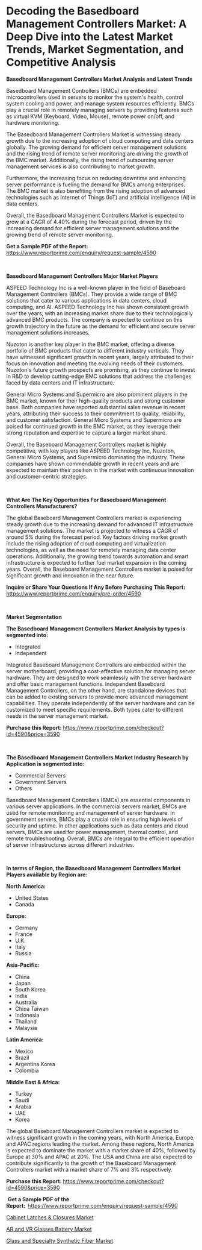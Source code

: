 <p><h1>Decoding the Basedboard Management Controllers Market: A Deep Dive into the Latest Market Trends, Market Segmentation, and Competitive Analysis</h1></p><p><strong>Basedboard Management Controllers Market Analysis and Latest Trends</strong></p>
<p><p>Basedboard Management Controllers (BMCs) are embedded microcontrollers used in servers to monitor the system's health, control system cooling and power, and manage system resources efficiently. BMCs play a crucial role in remotely managing servers by providing features such as virtual KVM (Keyboard, Video, Mouse), remote power on/off, and hardware monitoring.</p><p>The Basedboard Management Controllers Market is witnessing steady growth due to the increasing adoption of cloud computing and data centers globally. The growing demand for efficient server management solutions and the rising trend of remote server monitoring are driving the growth of the BMC market. Additionally, the rising trend of outsourcing server management services is also contributing to market growth.</p><p>Furthermore, the increasing focus on reducing downtime and enhancing server performance is fueling the demand for BMCs among enterprises. The BMC market is also benefiting from the rising adoption of advanced technologies such as Internet of Things (IoT) and artificial intelligence (AI) in data centers.</p><p>Overall, the Basedboard Management Controllers Market is expected to grow at a CAGR of 4.40% during the forecast period, driven by the increasing demand for efficient server management solutions and the growing trend of remote server monitoring.</p></p>
<p><strong>Get a Sample PDF of the Report:&nbsp;</strong> <a href="https://www.reportprime.com/enquiry/request-sample/4590">https://www.reportprime.com/enquiry/request-sample/4590</a></p>
<p>&nbsp;</p>
<p><strong>Basedboard Management Controllers Major Market Players</strong></p>
<p><p>ASPEED Technology Inc is a well-known player in the field of Baseboard Management Controllers (BMCs). They provide a wide range of BMC solutions that cater to various applications in data centers, cloud computing, and AI. ASPEED Technology Inc has shown consistent growth over the years, with an increasing market share due to their technologically advanced BMC products. The company is expected to continue on this growth trajectory in the future as the demand for efficient and secure server management solutions increases.</p><p>Nuzoton is another key player in the BMC market, offering a diverse portfolio of BMC products that cater to different industry verticals. They have witnessed significant growth in recent years, largely attributed to their focus on innovation and meeting the evolving needs of their customers. Nuzoton's future growth prospects are promising, as they continue to invest in R&D to develop cutting-edge BMC solutions that address the challenges faced by data centers and IT infrastructure.</p><p>General Micro Systems and Supermicro are also prominent players in the BMC market, known for their high-quality products and strong customer base. Both companies have reported substantial sales revenue in recent years, attributing their success to their commitment to quality, reliability, and customer satisfaction. General Micro Systems and Supermicro are poised for continued growth in the BMC market, as they leverage their strong reputation and expertise to capture a larger market share.</p><p>Overall, the Baseboard Management Controllers market is highly competitive, with key players like ASPEED Technology Inc, Nuzoton, General Micro Systems, and Supermicro dominating the industry. These companies have shown commendable growth in recent years and are expected to maintain their position in the market with continuous innovation and customer-centric strategies.</p></p>
<p>&nbsp;</p>
<p><strong>What Are The Key Opportunities For Basedboard Management Controllers Manufacturers?</strong></p>
<p><p>The global Baseboard Management Controllers market is experiencing steady growth due to the increasing demand for advanced IT infrastructure management solutions. The market is projected to witness a CAGR of around 5% during the forecast period. Key factors driving market growth include the rising adoption of cloud computing and virtualization technologies, as well as the need for remotely managing data center operations. Additionally, the growing trend towards automation and smart infrastructure is expected to further fuel market expansion in the coming years. Overall, the Baseboard Management Controllers market is poised for significant growth and innovation in the near future.</p></p>
<p><strong>Inquire or Share Your Questions If Any Before Purchasing This Report:</strong> <a href="https://www.reportprime.com/enquiry/pre-order/4590">https://www.reportprime.com/enquiry/pre-order/4590</a></p>
<p>&nbsp;</p>
<p><strong>Market Segmentation</strong></p>
<p><strong>The Basedboard Management Controllers Market Analysis by types is segmented into:</strong></p>
<p><ul><li>Integrated</li><li>Independent</li></ul></p>
<p><p>Integrated Baseboard Management Controllers are embedded within the server motherboard, providing a cost-effective solution for managing server hardware. They are designed to work seamlessly with the server hardware and offer basic management functions. Independent Baseboard Management Controllers, on the other hand, are standalone devices that can be added to existing servers to provide more advanced management capabilities. They operate independently of the server hardware and can be customized to meet specific requirements. Both types cater to different needs in the server management market.</p></p>
<p><strong>Purchase this Report:&nbsp;</strong><a href="https://www.reportprime.com/checkout?id=4590&price=3590">https://www.reportprime.com/checkout?id=4590&price=3590</a></p>
<p>&nbsp;</p>
<p><strong>The Basedboard Management Controllers Market Industry Research by Application is segmented into:</strong></p>
<p><ul><li>Commercial Servers</li><li>Government Servers</li><li>Others</li></ul></p>
<p><p>Basedboard Management Controllers (BMCs) are essential components in various server applications. In the commercial servers market, BMCs are used for remote monitoring and management of server hardware. In government servers, BMCs play a crucial role in ensuring high levels of security and uptime. In other applications such as data centers and cloud servers, BMCs are used for power management, thermal control, and remote troubleshooting. Overall, BMCs are integral to the efficient operation of server infrastructures across different industries.</p></p>
<p>&nbsp;</p>
<p><strong>In terms of Region, the Basedboard Management Controllers Market Players available by Region are:</strong></p>
<p>
    <p> <strong> North America: </strong>
        <ul>
            <li>United States</li>
            <li>Canada</li>
        </ul>
        </p> 
    <p> <strong> Europe: </strong>
        <ul>
            <li>Germany</li>
            <li>France</li>
            <li>U.K.</li>
            <li>Italy</li>
            <li>Russia</li>
        </ul>
        </p> 
    <p> <strong> Asia-Pacific: </strong>
        <ul>
            <li>China</li>
            <li>Japan</li>
            <li>South Korea</li>
            <li>India</li>
            <li>Australia</li>
            <li>China Taiwan</li>
            <li>Indonesia</li>
            <li>Thailand</li>
            <li>Malaysia</li>
        </ul>
        </p> 
    <p> <strong> Latin America: </strong>
        <ul>
            <li>Mexico</li>
            <li>Brazil</li>
            <li>Argentina Korea</li>
            <li>Colombia</li>
        </ul>
        </p> 
    <p> <strong> Middle East & Africa: </strong>
        <ul>
            <li>Turkey</li>
            <li>Saudi</li>
            <li>Arabia</li>
            <li>UAE</li>
            <li>Korea</li>
        </ul>
    </p>
    </p>
<p><p>The global Baseboard Management Controllers market is expected to witness significant growth in the coming years, with North America, Europe, and APAC regions leading the market. Among these regions, North America is expected to dominate the market with a market share of 40%, followed by Europe at 30% and APAC at 20%. The USA and China are also expected to contribute significantly to the growth of the Baseboard Management Controllers market with a market share of 7% and 3% respectively.</p></p>
<p><strong>Purchase this Report: </strong><a href="https://www.reportprime.com/checkout?id=4590&price=3590">https://www.reportprime.com/checkout?id=4590&price=3590</a></p>
<p>&nbsp;<strong>Get a Sample PDF of the Report:&nbsp;&nbsp;</strong><a href="https://www.reportprime.com/enquiry/request-sample/4590">https://www.reportprime.com/enquiry/request-sample/4590</a></p>
<p><strong></strong></p>
<p><p><a href="https://www.linkedin.com/pulse/cabinet-latches-amp-closures-market-research-report-reveals-8ha2e?trackingId=vFHxDobJbmg765XLofcsoQ%3D%3D">Cabinet Latches & Closures Market</a></p><p><a href="https://github.com/mabutironaldo/Market-Research-Report-List-4/blob/main/ar-and-vr-glasses-battery-market.md">AR and VR Glasses Battery Market</a></p><p><a href="https://www.linkedin.com/pulse/glass-specialty-synthetic-fiber-market-size-trends-growth-9zwwe?trackingId=DoeLbYGbT3ok8f3VlxaB8Q%3D%3D">Glass and Specialty Synthetic Fiber Market</a></p></p>